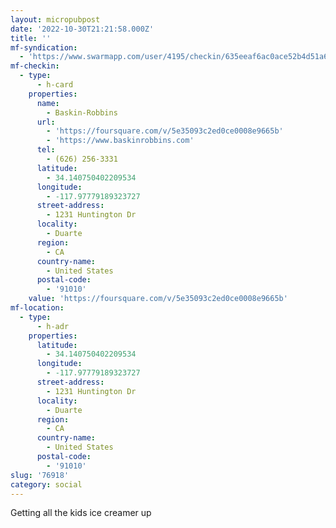 ```yaml
---
layout: micropubpost
date: '2022-10-30T21:21:58.000Z'
title: ''
mf-syndication:
  - 'https://www.swarmapp.com/user/4195/checkin/635eeaf6ac0ace52b4d51a60'
mf-checkin:
  - type:
      - h-card
    properties:
      name:
        - Baskin-Robbins
      url:
        - 'https://foursquare.com/v/5e35093c2ed0ce0008e9665b'
        - 'https://www.baskinrobbins.com'
      tel:
        - (626) 256-3331
      latitude:
        - 34.140750402209534
      longitude:
        - -117.97779189323727
      street-address:
        - 1231 Huntington Dr
      locality:
        - Duarte
      region:
        - CA
      country-name:
        - United States
      postal-code:
        - '91010'
    value: 'https://foursquare.com/v/5e35093c2ed0ce0008e9665b'
mf-location:
  - type:
      - h-adr
    properties:
      latitude:
        - 34.140750402209534
      longitude:
        - -117.97779189323727
      street-address:
        - 1231 Huntington Dr
      locality:
        - Duarte
      region:
        - CA
      country-name:
        - United States
      postal-code:
        - '91010'
slug: '76918'
category: social
---
```

Getting all the kids ice creamer up
